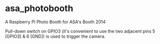 asa_photobooth
==============

A Raspberry Pi Photo Booth for ASA's Booth 2014

Pull-down switch on GPIO3 (it's convenient to use the two adjacent pins 5 [GPIO3] & 6 [GND]) is used to trigger the camera.
